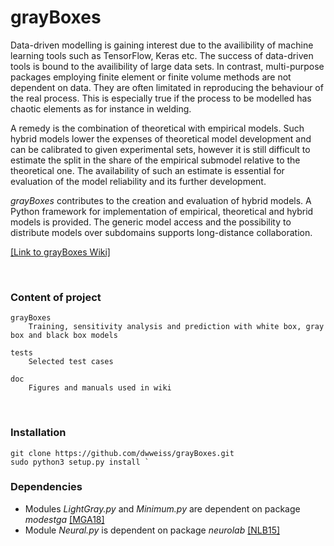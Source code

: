 # grayBoxes

Data-driven modelling is gaining interest due to the availibility of machine learning tools such as TensorFlow, Keras etc. The success of data-driven tools is bound to the availibility of large data sets. In contrast, multi-purpose packages employing finite element or finite volume methods are not dependent on data. They are often limitated in reproducing the behaviour of the real process. This is especially true if the process to be modelled has chaotic elements as for instance in welding.

A remedy is the combination of theoretical with empirical models. Such hybrid models lower the expenses of theoretical model development and can be calibrated to given experimental sets, however it is still difficult to estimate the split in the share of the empirical submodel relative to the theoretical one. The availability of such an estimate is essential for evaluation of the model reliability and its further development.

_grayBoxes_ contributes to the creation and evaluation of hybrid models. A Python framework for implementation of empirical, theoretical and hybrid models is provided. The generic model access and the possibility to distribute models over subdomains supports long-distance collaboration.

[[Link to grayBoxes Wiki]](https://github.com/dwweiss/grayBoxes/wiki/1.-Introduction)

<br>

### Content of project 

    grayBoxes
        Training, sensitivity analysis and prediction with white box, gray box and black box models

    tests
        Selected test cases

    doc
        Figures and manuals used in wiki
        

### Installation

    git clone https://github.com/dwweiss/grayBoxes.git
    sudo python3 setup.py install `

### Dependencies

- Modules _LightGray.py_ and _Minimum.py_ are dependent on package _modestga_ [[MGA18]](https://github.com/dwweiss/grayBoxes/wiki/References#mga18)
- Module _Neural.py_ is dependent on package _neurolab_ [[NLB15]](https://github.com/dwweiss/grayBoxes/wiki/References#nlb15)
